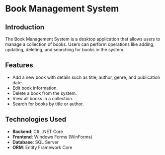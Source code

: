 # Book Management System

## Introduction
The Book Management System is a desktop application that allows users to manage a collection of books. Users can perform operations like adding, updating, deleting, and searching for books in the system.

## Features
- Add a new book with details such as title, author, genre, and publication date.
- Edit book information.
- Delete a book from the system.
- View all books in a collection.
- Search for books by title or author.
  
## Technologies Used
- **Backend**: C#, .NET Core
- **Frontend**: Windows Forms (WinForms)
- **Database**: SQL Server
- **ORM**: Entity Framework Core